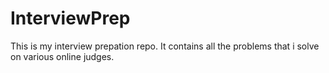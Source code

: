 # InterviewPrep
This is my interview prepation repo. It contains all the problems that i solve on various online judges.
